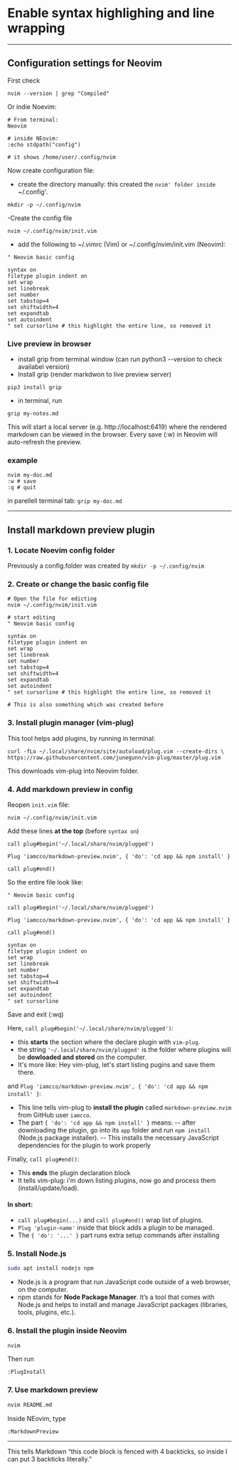 
# Enable syntax highlighing and line wrapping

---
## Configuration settings for Neovim

First check
```
nvim --version | grep "Compiled"
```

Or indie Noevim:

```
# From terminal:
Neovim

# inside NEovim:
:echo stdpath("config")

# it shows /home/user/.config/nvim
```

Now create configuration file:

- create the directory manually: this created the `nvim' folder inside `~/.config'.
``` 
mkdir -p ~/.config/nvim
```
-Create the config file
```
nvim ~/.config/nvim/init.vim
```
- add the following to ~/.vimrc (Vim) or ~/.config/nvim/init.vim (Neovim):

```
" Neovim basic config

syntax on
filetype plugin indent on
set wrap
set linebreak
set number
set tabstop=4
set shiftwidth=4
set expandtab
set autoindent
" set cursorline # this highlight the entire line, so removed it

```

### Live preview in browser

 - install grip from terminal window (can run python3 --version to check availabel version)
 - Install grip (render markdwon to live preview server)

```
pip3 install grip
```

 - in terminal, run

```
grip my-notes.md
```

This will start a local server (e.g. http://localhost:6419) where the rendered markdown can be viewed in the browser.
Every save (:w) in Neovim will auto-refresh the preview.


### example

```
nvim my-doc.md
:w # save
:q # quit
```
in parellell terminal tab:
`grip my-doc.md`



---


## Install markdown preview plugin

### **1. Locate Noevim config folder**
Previously a config.folder was created by `mkdir -p ~/.config/nvim`

### **2. Create or change the basic config file**
```
# Open the file for edicting
nvim ~/.config/nvim/init.vim

# start editing
" Neovim basic config
 
syntax on
filetype plugin indent on
set wrap
set linebreak
set number
set tabstop=4
set shiftwidth=4
set expandtab
set autoindent
" set cursorline # this highlight the entire line, so removed it

# This is also something which was created before
```

### **3. Install plugin manager (vim-plug)**
This tool helps add plugins, by running in terminal:

```
curl -fLo ~/.local/share/nvim/site/autoload/plug.vim --create-dirs \
https://raw.githubusercontent.com/junegunn/vim-plug/master/plug.vim

```
This downloads vim-plug into Neovim folder.

### **4. Add markdown preview in config**

Reopen `init.vim` file:
```
nvim ~/.config/nvim/init.vim
```

Add these lines **at the top** (before `syntax on`)

```vim
call plug#begin('~/.local/share/nvim/plugged')

Plug 'iamcco/markdown-preview.nvim', { 'do': 'cd app && npm install' }

call plug#end()
```

So the entire file look like:

```vim
" Neovim basic config

call plug#begin('~/.local/share/nvim/plugged')

Plug 'iamcco/markdown-preview.nvim', { 'do': 'cd app && npm install' }

call plug#end()

syntax on
filetype plugin indent on
set wrap
set linebreak
set number
set tabstop=4
set shiftwidth=4
set expandtab
set autoindent
" set cursorline

```
Save and exit (:wq)


Here, `call plug#begin('~/.local/share/nvim/plugged')`: 
- this **starts** the section where the declare plugin with `vim-plug`.
- the string `'~/.local/share/nvim/plugged'` is the folder where plugins will be **dowloaded and stored** on the computer.
- It's more like: Hey vim-plug, let's start listing pugins and save them there.

and `Plug 'iamcco/markdown-preview.nvim', { 'do': 'cd app && npm install' }`:
- This line tells vim-plug to **install the plugin** called `markdown-preview.nvim` from GitHub user `iamcco`.
- The part `{ 'do': 'cd app && npm install' }` means:
-- after downloading the plugin, go into its `app` folder and run `npm install` (Node.js package installer).
-- This installs the necessary JavaScript dependencies for the plugin to work properly

Finally, `call plug#end()`:
- This **ends** the plugin declaration block
- It tells vim-plug: i'm down listing plugins, now go and process them (install/update/load).


#### In short:
- `call plug#begin(...)` and `call plug#end()` wrap list of plugins.
- `Plug 'plugin-name'` inside that block adds a plugin to be managed.
- The `{ 'do': '...' }` part runs extra setup commands after installing


### **5. Install Node.js**

```bash
sudo apt install nodejs npm
```
- Node.js is a program that run JavaScript code outside of a web browser, on the computer.
- npm stands for **Node Package Manager**. It’s a tool that comes with Node.js and helps to install and manage JavaScript packages (libraries, tools, plugins, etc.).


### 6. Install the plugin inside Neovim
```bash
nvim
```

Then run
```vim
:PlugInstall
```

### 7. Use markdown preview

```bash
nvim README.md
```

Inside NEovim, type

```vim
:MarkdownPreview
```




---
This tells Markdown “this code block is fenced with 4 backticks, so inside I can put 3 backticks literally.”



